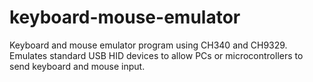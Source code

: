 # keyboard-mouse-emulator
Keyboard and mouse emulator program using CH340 and CH9329.   Emulates standard USB HID devices to allow PCs or microcontrollers to send keyboard and mouse input.
